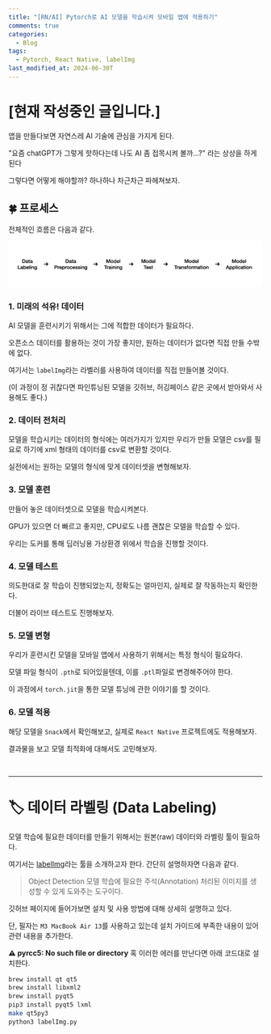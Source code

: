 ```yaml
---
title: "[RN/AI] Pytorch로 AI 모델을 학습시켜 모바일 앱에 적용하기"
comments: true
categories:
  - Blog
tags:
  - Pytorch, React Native, labelImg
last_modified_at: 2024-06-30T
---
```


# [현재 작성중인 글입니다.]

앱을 만들다보면 자연스레 AI 기술에 관심을 가지게 된다.

"요즘 chatGPT가 그렇게 핫하다는데 나도 AI 좀 접목시켜 볼까...?" 라는 상상을 하게 된다

그렇다면 어떻게 해야할까? 하나하나 차근차근 파헤쳐보자.

## 🍀 프로세스

전체적인 흐름은 다음과 같다.

![이미지](/assets/img/ai-on-app-process.png)

### 1. 미래의 석유! 데이터

AI 모델을 훈련시키기 위해서는 그에 적합한 데이터가 필요하다.

오픈소스 데이터를 활용하는 것이 가장 좋지만, 원하는 데이터가 없다면 직접 만들 수밖에 없다.

여기서는 `labelImg`라는 라벨러를 사용하여 데이터를 직접 만들어볼 것이다.

(이 과정이 정 귀찮다면 파인튜닝된 모델을 깃허브, 허깅페이스 같은 곳에서 받아와서 사용해도 좋다.)

### 2. 데이터 전처리

모델을 학습시키는 데이터의 형식에는 여러가지가 있지만 우리가 만들 모델은 csv를 필요로 하기에 xml 형태의 데이터를 csv로 변환할 것이다.

실전에서는 원하는 모델의 형식에 맞게 데이터셋을 변형해보자.

### 3. 모델 훈련

만들어 놓은 데이터셋으로 모델을 학습시켜본다.

GPU가 있으면 더 빠르고 좋지만, CPU로도 나름 괜찮은 모델을 학습할 수 있다.

우리는 도커를 통해 딥러닝용 가상환경 위에서 학습을 진행할 것이다.

### 4. 모델 테스트

의도한대로 잘 학습이 진행되었는지, 정확도는 얼마인지, 실제로 잘 작동하는지 확인한다.

더불어 라이브 테스트도 진행해보자.

### 5. 모델 변형

우리가 훈련시킨 모델을 모바일 앱에서 사용하기 위해서는 특정 형식이 필요하다.

모델 파일 형식이 `.pth`로 되어있을텐데, 이를 `.ptl`파일로 변경해주어야 한다.

이 과정에서 `torch.jit`을 통한 모델 튜닝에 관한 이야기를 할 것이다.

### 6. 모델 적용

해당 모델을 `Snack`에서 확인해보고, 실제로 `React Native` 프로젝트에도 적용해보자.

결과물을 보고 모델 최적화에 대해서도 고민해보자.

<br/>

---

# 🏷️ 데이터 라벨링 (Data Labeling)

모델 학습에 필요한 데이터를 만들기 위해서는 원본(raw) 데이터와 라벨링 툴이 필요하다.

여기서는 [labelImg](https://github.com/HumanSignal/labelImg)라는 툴을 소개하고자 한다. 간단히 설명하자면 다음과 같다.

> Object Detection 모델 학습에 필요한 주석(Annotation) 처리된 이미지를 생성할 수 있게 도와주는 도구이다.

깃허브 페이지에 들어가보면 설치 및 사용 방법에 대해 상세히 설명하고 있다.

단, 필자는 `M3 MacBook Air 13`를 사용하고 있는데 설치 가이드에 부족한 내용이 있어 관련 내용을 추가한다.

**⚠️ pyrcc5: No such file or directory** 혹 이러한 에러를 만난다면 아래 코드대로 설치한다.

```bash
brew install qt qt5
brew install libxml2
brew install pyqt5
pip3 install pyqt5 lxml
make qt5py3
python3 labelImg.py
```
